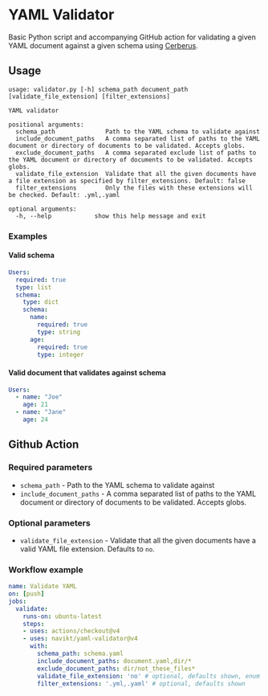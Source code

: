 # YAML Validator
Basic Python script and accompanying GitHub action for validating a given YAML document against a given schema using [Cerberus](http://docs.python-cerberus.org/en/stable/).

## Usage
```text
usage: validator.py [-h] schema_path document_path [validate_file_extension] [filter_extensions]

YAML validator

positional arguments:
  schema_path              Path to the YAML schema to validate against
  include_document_paths   A comma separated list of paths to the YAML document or directory of documents to be validated. Accepts globs. 
  exclude_document_paths   A comma separated exclude list of paths to the YAML document or directory of documents to be validated. Accepts globs. 
  validate_file_extension  Validate that all the given documents have a file extension as specified by filter_extensions. Default: false
  filter_extensions        Only the files with these extensions will be checked. Default: .yml,.yaml

optional arguments:
  -h, --help            show this help message and exit
```

### Examples

#### Valid schema
```yaml
Users:
  required: true
  type: list
  schema:
    type: dict
    schema:
      name:
        required: true
        type: string
      age:
        required: true
        type: integer
```

#### Valid document that validates against schema

```yaml
Users:
  - name: "Joe"
    age: 21
  - name: "Jane"
    age: 24
```

## Github Action

### Required parameters

- `schema_path` - Path to the YAML schema to validate against
- `include_document_paths` - A comma separated list of paths to the YAML document or directory of documents to be validated. Accepts globs.

### Optional parameters

- `validate_file_extension` - Validate that all the given documents have a valid YAML file extension. Defaults to `no`.

### Workflow example
```yaml
name: Validate YAML
on: [push]
jobs:
  validate:
    runs-on: ubuntu-latest
    steps:
    - uses: actions/checkout@v4
    - uses: navikt/yaml-validator@v4
      with:
        schema_path: schema.yaml
        include_document_paths: document.yaml,dir/*
        exclude_document_paths: dir/not_these_files*
        validate_file_extension: 'no' # optional, defaults shown, enum of ['yes', 'no']
        filter_extensions: '.yml,.yaml' # optional, defaults shown
```

